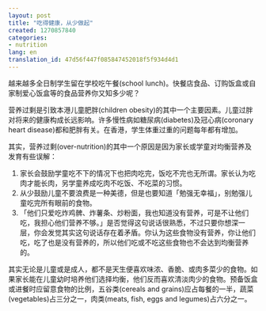 ```yaml
---
layout: post
title: "吃得健康，从少做起"
created: 1270857840
categories:
- nutrition
lang: en
translation_id: 47d56f447f085847452018f5f934d4d1
---
```

<!--break-->
<p>越来越多全日制学生留在学校吃午餐(school lunch)。快餐店食品、订购饭盒或自家制爱心饭盒等的食品营养你又知多少呢？</p>

<p>营养过剩是引致本港儿童肥胖(children obesity)的其中一个主要因素。儿童过胖对将来的健康构成长远影响。许多慢性病如糖尿病(diabetes)及冠心病(coronary heart disease)都和肥胖有关。在香港，学生体重过重的问题每年都有增加。</p>

<p>其实，营养过剩(over-nutrition)的其中一个原因是因为家长或学童对均衡营养及发育有些误解：</p>

<ol>
<li>家长会鼓励学童吃不下的情况下也把肉吃完，饭吃不完也无所谓。家长认为吃肉才能长肉，另学童养成吃肉不吃饭、不吃菜的习惯。</li>
<li>从少鼓励儿童不要浪费是一种美德，但是也要知道「勉强无幸福」，别勉强儿童吃完所有眼前的食物。</li>
<li>「他们只爱吃炸鸡髀、炸薯条、炒粉面，我也知道没有营养，可是不让他们吃，我担心他们营养不够。」是否觉得这句说话很熟悉，不过只要你想深一层，你会发觉其实这句说话存在着矛盾。你认为这些食物没有营养，你让他们吃，吃了也是没有营养的，所以他们吃或不吃这些食物也不会达到均衡营养的。</li>
</ol>

<p>其实无论是儿童或是成人，都不是天生便喜欢味浓、香脆、或肉多菜少的食物。如果家长能在儿童幼时培养他们选择均衡，他们反而喜欢清淡肉少的食物。预备饭盒或进餐时应留意食物的比例，五谷类(cereals and grains)应占每餐的一半，蔬菜(vegetables)占三分之一，肉类(meats, fish, eggs and legumes)占六分之一。</p>
